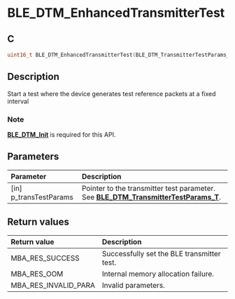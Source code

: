 # BLE_DTM_EnhancedTransmitterTest

## C

```c
uint16_t BLE_DTM_EnhancedTransmitterTest(BLE_DTM_TransmitterTestParams_T *p_transTestParams);
```

## Description

Start a test where the device generates test reference packets at a fixed interval

### Note

**[BLE_DTM_Init](GUID-21714A75-A3D2-41AE-AF6B-7AB79CE96BAE.md)** is required for this API.

## Parameters

|Parameter|Description|
|:---|:---|
|\[in\] p_transTestParams|Pointer to the transmitter test parameter. See **[BLE_DTM_TransmitterTestParams_T](GUID-E172CBE4-3E38-4F18-9B0E-1D6E5E8EB797.md)**.|

## Return values

|Return value|Description|
|:---|:---|
MBA_RES_SUCCESS|Successfully set the BLE transmitter test.|
MBA_RES_OOM|Internal memory allocation failure.|
MBA_RES_INVALID_PARA|Invalid parameters.|

